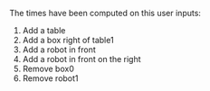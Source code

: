 The times have been computed on this user inputs:
1. Add a table
2. Add a box right of table1
3. Add a robot in front
4. Add a robot in front on the right
5. Remove box0
6. Remove robot1